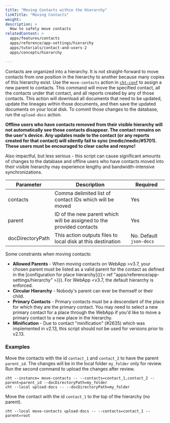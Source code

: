 ```yaml
---
title: "Moving Contacts within the Hierarchy"
linkTitle: "Moving Contacts"
weight: 
description: >
  How to safely move contacts
relatedContent: >
  apps/features/contacts
  apps/reference/app-settings/hierarchy
  apps/tutorials/contact-and-users-2
  apps/concepts/hierarchy

---
```


Contacts are organized into a hierarchy. It is not straight-forward to move contacts from one position in the hierarchy to another because many copies of this hierarchy exist. Use the `move-contacts` action in [`cht-conf`](https://github.com/medic/cht-conf) to assign a new parent to contacts. This command will move the specified contact, all the contacts under that contact, and all reports created by any of those contacts. This action will download all documents that need to be updated, update the lineages within those documents, and then save the updated documents on your local disk. To commit those changes to the database, run the `upload-docs` action.

**Offline users who have contacts removed from their visible hierarchy will not automatically see those contacts disappear. The contact remains on the user's device. Any updates made to the contact (or any reports created for that contact) will silently fail to sync (medic/medic/#5701). These users must be encouraged to clear cache and resync!** 

Also impactful, but less serious - this script can cause significant amounts of changes to the database and offline users who have contacts moved into their visible hierarchy may experience lengthy and bandwidth-intensive synchronizations.

Parameter | Description | Required
-- | -- | --
contacts | Comma delimited list of contact IDs which will be moved | Yes
parent | ID of the new parent which will be assigned to the provided contacts | Yes
docDirectoryPath | This action outputs files to local disk at this destination | No. Default `json-docs`

Some constraints when moving contacts:

* **Allowed Parents** - When moving contacts on WebApp &gt;v3.7, your chosen parent must be listed as a valid parent for the contact as defined in the [configuration for place hierarchy]({{< ref "apps/reference/app-settings/hierarchy" >}}). For WebApp &lt;v3.7, the default hierarchy is enforced.
* **Circular Hierarchy** - Nobody's parent can ever be themself or their child.
* **Primary Contacts** - Primary contacts must be a descendant of the place for which they are the primary contact. You may need to select a new primary contact for a place through the WebApp if you'd like to move a primary contact to a new place in the hierarchy.
* **Minification** - Due to contact "minification" (#2635) which was implemented in v2.13, this script should not be used for versions prior to v2.13.

### Examples
Move the contacts with the id `contact_1` and `contact_2` to have the parent `parent_id`. The changes will be in the local folder `my_folder` only for review. Run the second command to upload the changes after review.

    cht --instance= move-contacts -- --contacts=contact_1,contact_2 --parent=parent_id --docDirectoryPath=my_folder
    cht --local upload-docs -- --docDirectoryPath=my_folder

Move the contact with the id `contact_1` to the top of the hierarchy (no parent).

    cht --local move-contacts upload-docs -- --contacts=contact_1 --parent=root
